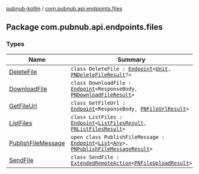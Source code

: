 [pubnub-kotlin](../index.md) / [com.pubnub.api.endpoints.files](./index.md)

## Package com.pubnub.api.endpoints.files

### Types

| Name | Summary |
|---|---|
| [DeleteFile](-delete-file/index.md) | `class DeleteFile : `[`Endpoint`](../com.pubnub.api/-endpoint/index.md)`<`[`Unit`](https://kotlinlang.org/api/latest/jvm/stdlib/kotlin/-unit/index.html)`, `[`PNDeleteFileResult`](../com.pubnub.api.models.consumer.files/-p-n-delete-file-result/index.md)`?>` |
| [DownloadFile](-download-file/index.md) | `class DownloadFile : `[`Endpoint`](../com.pubnub.api/-endpoint/index.md)`<ResponseBody, `[`PNDownloadFileResult`](../com.pubnub.api.models.consumer.files/-p-n-download-file-result/index.md)`>` |
| [GetFileUrl](-get-file-url/index.md) | `class GetFileUrl : `[`Endpoint`](../com.pubnub.api/-endpoint/index.md)`<ResponseBody, `[`PNFileUrlResult`](../com.pubnub.api.models.consumer.files/-p-n-file-url-result/index.md)`>` |
| [ListFiles](-list-files/index.md) | `class ListFiles : `[`Endpoint`](../com.pubnub.api/-endpoint/index.md)`<`[`ListFilesResult`](../com.pubnub.api.models.server.files/-list-files-result/index.md)`, `[`PNListFilesResult`](../com.pubnub.api.models.consumer.files/-p-n-list-files-result/index.md)`>` |
| [PublishFileMessage](-publish-file-message/index.md) | `open class PublishFileMessage : `[`Endpoint`](../com.pubnub.api/-endpoint/index.md)`<`[`List`](https://kotlinlang.org/api/latest/jvm/stdlib/kotlin.collections/-list/index.html)`<`[`Any`](https://kotlinlang.org/api/latest/jvm/stdlib/kotlin/-any/index.html)`>, `[`PNPublishFileMessageResult`](../com.pubnub.api.models.consumer.files/-p-n-publish-file-message-result/index.md)`>` |
| [SendFile](-send-file/index.md) | `class SendFile : `[`ExtendedRemoteAction`](../com.pubnub.api.endpoints.remoteaction/-extended-remote-action/index.md)`<`[`PNFileUploadResult`](../com.pubnub.api.models.consumer.files/-p-n-file-upload-result/index.md)`>` |
